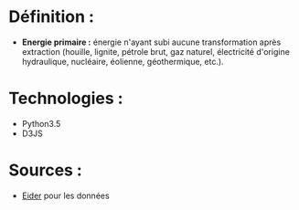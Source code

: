 # Définition : 

- **Energie primaire :** énergie n'ayant subi aucune transformation après extraction 
    (houille, lignite, pétrole brut, gaz naturel, électricité d'origine hydraulique, 
    nucléaire, éolienne, géothermique, etc.). 
    
    
# Technologies : 

- Python3.5
- D3JS


# Sources : 
- [Eider](http://www.stats.environnement.developpement-durable.gouv.fr/Eider/series.do#) pour les données
